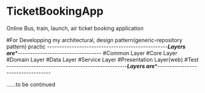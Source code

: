 # TicketBookingApp
Online Bus, train, launch, air ticket booking application

#For Developping my architectural, design pattern(generic-repository pattern)  practic
-------------------------------------------------*******Layers are********----------------------------------
#Common Layer
#Core Layer
#Domain Layer 
#Data Layer
#Service Layer
#Presentation Layer(web)
#Test
-------------------------------------------------*******Layers are********----------------------------------

......to be continued


